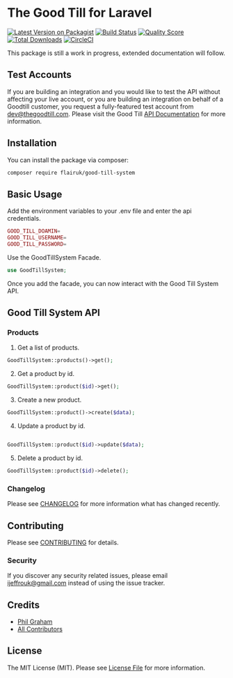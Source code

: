 # The Good Till for Laravel

[![Latest Version on Packagist](https://img.shields.io/packagist/v/flairuk/good-till-system.svg?style=flat-square)](https://packagist.org/packages/flairuk/good-till-system)
[![Build Status](https://img.shields.io/travis/flairuk/good-till-system/master.svg?style=flat-square)](https://travis-ci.org/flairuk/good-till-system)
[![Quality Score](https://img.shields.io/scrutinizer/g/flairuk/good-till-system.svg?style=flat-square)](https://scrutinizer-ci.com/g/flairuk/good-till-system)
[![Total Downloads](https://img.shields.io/packagist/dt/flairuk/good-till-system.svg?style=flat-square)](https://packagist.org/packages/flairuk/good-till-system)
[![CircleCI](https://circleci.com/gh/circleci/circleci-docs.svg?style=svg&plastic&logo=appveyo)](https://circleci.com/gh/FLAIRUK/good-till-system)

This package is still a work in progress, extended documentation will follow.

## Test Accounts
If you are building an integration and you would like to test the API without affecting your live account, or you are building an integration on behalf of a Goodtill customer, you request a fully-featured test account from dev@thegoodtill.com. Please visit the Good Till [API Documentation](https://support.thegoodtill.com/support/api/) for more information. 

## Installation

You can install the package via composer:

```bash
composer require flairuk/good-till-system
```

## Basic Usage
Add the environment variables to your .env file and enter the api credentials.
```php
GOOD_TILL_DOAMIN=
GOOD_TILL_USERNAME=
GOOD_TILL_PASSWORD=
```
Use the GoodTillSystem Facade.

``` php
use GoodTillSystem;
```
Once you add the facade, you can now interact with the Good Till System API.


## Good Till System API

### Products

1. Get a list of products.

```php
GoodTillSystem::products()->get();
```

2. Get a product by id.

```php
GoodTillSystem::product($id)->get();
```

3. Create a new product.

```php
GoodTillSystem::product()->create($data);
```

4. Update a product by id.

```php

GoodTillSystem::product($id)->update($data);
```

5. Delete a product by id.

```php
GoodTillSystem::product($id)->delete();
```

### Changelog

Please see [CHANGELOG](CHANGELOG.md) for more information what has changed recently.

## Contributing

Please see [CONTRIBUTING](CONTRIBUTING.md) for details.

### Security

If you discover any security related issues, please email ijeffrouk@gmail.com instead of using the issue tracker.

## Credits

- [Phil Graham](https://github.com/flair)
- [All Contributors](../../contributors)

## License

The MIT License (MIT). Please see [License File](LICENSE.md) for more information.
